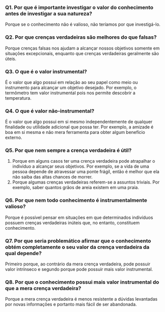 ### Q1. Por que é importante investigar o valor do conhecimento antes de investigar a sua natureza?

Porque se o conhecimento não é valioso, não teríamos por que investigá-lo.

### Q2. Por que crenças verdadeiras são melhores do que falsas?

Porque crenças falsas nos ajudam a alcançar nossos objetivos somente em situações excepcionais, enquanto que crenças verdadeiras geralmente são úteis.

### Q3. O que é o valor instrumental?

É o valor que algo possui em relação ao seu papel como meio ou instrumento para alcançar um objetivo desejado. Por exemplo, o termômetro tem valor instrumental pois nos permite descobrir a temperatura.

### Q4. O que é valor não-instrumental?

É o valor que algo possui em si mesmo independentemente de qualquer finalidade ou utilidade adicional que possa ter. Por exemplo, a amizade é boa em si mesma e não mera ferramenta para obter algum benefício externo.

### Q5. Por que nem sempre a crença verdadeira é útil?

1. Porque em alguns casos ter uma crença verdadeira pode atrapalhar o indivíduo a alcançar seus objetivos. Por exemplo, se a vida de uma pessoa depende de atravessar uma ponte frágil, então é melhor que ela não saiba das altas chances de morrer.
2. Porque algumas crenças verdadeiras referem-se a assuntos triviais. Por exemplo, saber quantos grãos de areia existem em uma praia.

### Q6. Por que nem todo conhecimento é instrumentalmente valioso?

Porque é possível pensar em situações em que determinados indivíduos possuem crenças verdadeiras inúteis que, no entanto, constituem conhecimento.

### Q7. Por que seria problemático afirmar que o conhecimento obtém completamente o seu valor da crença verdadeira da qual depende?

Primeiro porque, ao contrário da mera crença verdadeira, pode possuir valor intrínseco e segundo porque pode possuir mais valor instrumental.

### Q8. Por que o conhecimento possui mais valor instrumental do que a mera crença verdadeira?

Porque a mera crença verdadeira é menos resistente a dúvidas levantadas por novas informações e portanto mais fácil de ser abandonada.

